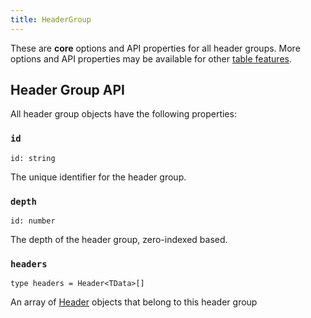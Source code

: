 ```yaml
---
title: HeaderGroup
---
```


These are **core** options and API properties for all header groups. More options and API properties may be available for other [table features](../guide/09-features.md).

## Header Group API

All header group objects have the following properties:

### `id`

```tsx
id: string
```

The unique identifier for the header group.

### `depth`

```tsx
id: number
```

The depth of the header group, zero-indexed based.

### `headers`

```tsx
type headers = Header<TData>[]
```

An array of [Header](./Header) objects that belong to this header group
